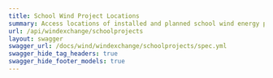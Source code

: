 ```yaml
---
title: School Wind Project Locations
summary: Access locations of installed and planned school wind energy projects in the United States for K-12, community colleges, universities, and other education centers.
url: /api/windexchange/schoolprojects
layout: swagger
swagger_url: /docs/wind/windexchange/schoolprojects/spec.yml
swagger_hide_tag_headers: true
swagger_hide_footer_models: true
---
```

